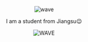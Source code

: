 <div align="center">
  
  ![wave](https://capsule-render.vercel.app/api?type=waving&height=300&color=gradient&text=👋%20Hello,%20I'm%20TommyJavas&fontSize=65&animation=fadeIn)
  
I am a student from Jiangsu😉

![WAVE](https://capsule-render.vercel.app/api?type=waving&height=300&color=gradient&text=Thx%20For%20Visit&section=footer)
</div>



